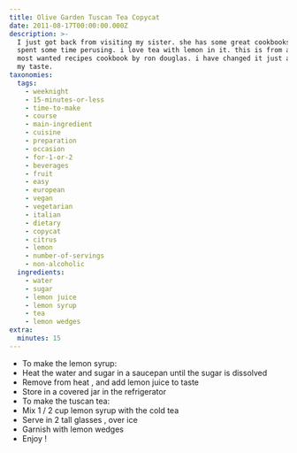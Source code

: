 ```yaml
---
title: Olive Garden Tuscan Tea Copycat
date: 2011-08-17T00:00:00.000Z
description: >-
  I just got back from visiting my sister. she has some great cookbooks, so i
  spent some time perusing. i love tea with lemon in it. this is from america's
  most wanted recipes cookbook by ron douglas. i have changed it just a bit to
  my taste.
taxonomies:
  tags:
    - weeknight
    - 15-minutes-or-less
    - time-to-make
    - course
    - main-ingredient
    - cuisine
    - preparation
    - occasion
    - for-1-or-2
    - beverages
    - fruit
    - easy
    - european
    - vegan
    - vegetarian
    - italian
    - dietary
    - copycat
    - citrus
    - lemon
    - number-of-servings
    - non-alcoholic
  ingredients:
    - water
    - sugar
    - lemon juice
    - lemon syrup
    - tea
    - lemon wedges
extra:
  minutes: 15
---
```

 - To make the lemon syrup:
 - Heat the water and sugar in a saucepan until the sugar is dissolved
 - Remove from heat , and add lemon juice to taste
 - Store in a covered jar in the refrigerator
 - To make the tuscan tea:
 - Mix 1 / 2 cup lemon syrup with the cold tea
 - Serve in 2 tall glasses , over ice
 - Garnish with lemon wedges
 - Enjoy !
